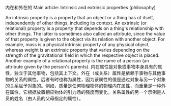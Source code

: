 
内在和外在的
Main article: Intrinsic and extrinsic properties (philosophy)

An intrinsic property is a property that an object or a thing has of itself, independently of other things, including its context. An extrinsic (or relational) property is a property that depends on a thing's relationship with other things. The latter is sometimes also called an attribute, since the value of that property is given to the object via its relation with another object. For example, mass is a physical intrinsic property of any physical object, whereas weight is an extrinsic property that varies depending on the strength of the gravitational field in which the respective object is placed. Another example of a relational property is the name of a person (an attribute given by the person's parents).
内在属性是对象或事物本身具有的属性，独立于其他事物，包括其上下文。外在（或关系）属性是依赖于事物与其他事物的关系的属性。后者有时也称为属性，因为该属性的值是通过对象与另一个对象的关系赋予对象的。例如，质量是任何物理物体的物理内在属性，而重量是一种外在属性，它根据放置相应物体的引力场的强度而变化。关系属性的另一个示例是人员的姓名（由人员的父母指定的属性）。
